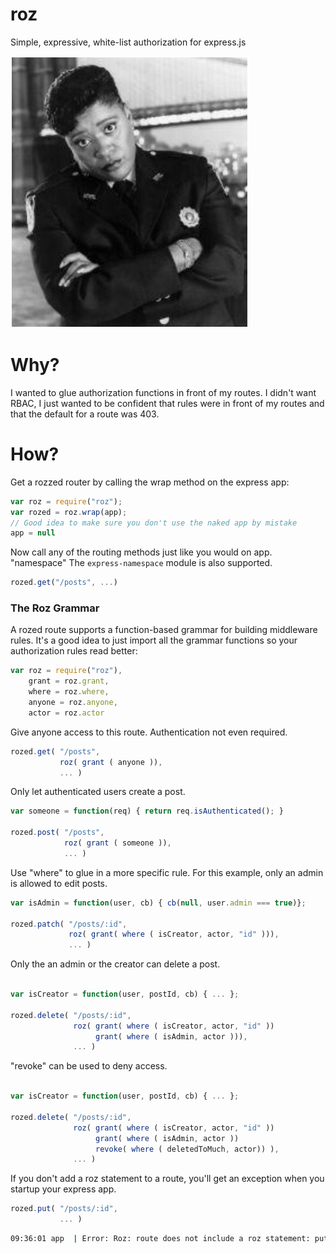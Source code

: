 roz
===
Simple, expressive, white-list authorization for express.js

![The Roz Headshot](roz-night-court.jpg) 

Why?
====
I wanted to glue authorization functions in front of my routes.  I didn't want RBAC, I just wanted to be
confident that rules were in front of my routes and that the default for a route was 403.

How?
====
Get a rozzed router by calling the wrap method on the express app:
```js
var roz = require("roz");
var rozed = roz.wrap(app);
// Good idea to make sure you don't use the naked app by mistake
app = null
```

Now call any of the routing methods just like you would on app.  "namespace" The ```express-namespace``` module is
also supported.
```js
rozed.get("/posts", ...)
```

### The Roz Grammar

A rozed route supports a function-based grammar for building middleware rules. It's a good idea to just import all the grammar functions so your authorization rules read better:
```js
var roz = require("roz"),
    grant = roz.grant,
    where = roz.where,
    anyone = roz.anyone,
    actor = roz.actor
```

Give anyone access to this route.  Authentication not even required.
```js
rozed.get( "/posts",
           roz( grant ( anyone )),
           ... )
```

Only let authenticated users create a post.
```js
var someone = function(req) { return req.isAuthenticated(); }

rozed.post( "/posts",
            roz( grant ( someone )),
            ... )
```

Use "where" to glue in a more specific rule.  For this example, only
an admin is allowed to edit posts.
```js
var isAdmin = function(user, cb) { cb(null, user.admin === true)};

rozed.patch( "/posts/:id",
             roz( grant( where ( isCreator, actor, "id" ))),
             ... )
```

Only the an admin or the creator can delete a post.
```js

var isCreator = function(user, postId, cb) { ... };

rozed.delete( "/posts/:id",
              roz( grant( where ( isCreator, actor, "id" ))
                   grant( where ( isAdmin, actor ))),
              ... )
```


"revoke" can be used to deny access.
```js

var isCreator = function(user, postId, cb) { ... };

rozed.delete( "/posts/:id",
              roz( grant( where ( isCreator, actor, "id" ))
                   grant( where ( isAdmin, actor ))
                   revoke( where ( deletedToMuch, actor)) ),
              ... )
```

If you don't add a roz statement to a route, you'll get an exception
when you startup your express app.
```js
rozed.put( "/posts/:id",
           ... )
```
```bash
09:36:01 app  | Error: Roz: route does not include a roz statement: put /post/:id

```
